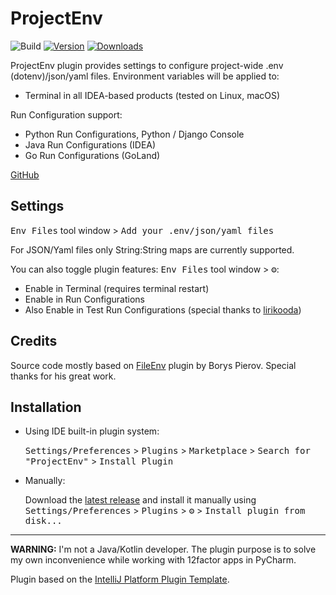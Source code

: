 # ProjectEnv

![Build](https://github.com/BredoGen/ProjectEnv/workflows/Build/badge.svg)
[![Version](https://img.shields.io/jetbrains/plugin/v/17044-projectenv.svg)](https://plugins.jetbrains.com/plugin/17044)
[![Downloads](https://img.shields.io/jetbrains/plugin/d/17044.svg)](https://plugins.jetbrains.com/plugin/17044)


<!-- Plugin description -->
ProjectEnv plugin provides settings to configure project-wide .env (dotenv)/json/yaml files.
Environment variables will be applied to:
* Terminal in all IDEA-based products (tested on Linux, macOS)

Run Configuration support:
* Python Run Configurations, Python / Django Console
* Java Run Configurations (IDEA)
* Go Run Configurations (GoLand)

[GitHub](https://github.com/BredoGen/ProjectEnv)

## Settings
<kbd>Env Files</kbd> tool window > <kbd>Add your .env/json/yaml files</kbd>

For JSON/Yaml files only String:String maps are currently supported.

You can also toggle plugin features: <kbd>Env Files</kbd> tool window > <kbd>⚙️</kbd>:
* Enable in Terminal (requires terminal restart)
* Enable in Run Configurations
* Also Enable in Test Run Configurations (special thanks to [lirikooda](https://github.com/lirikooda))

## Credits
Source code mostly based on [FileEnv](https://github.com/ashald/EnvFile) plugin by Borys Pierov. Special thanks for his great work.
<!-- Plugin description end -->

## Installation

- Using IDE built-in plugin system:

  <kbd>Settings/Preferences</kbd> > <kbd>Plugins</kbd> > <kbd>Marketplace</kbd> > <kbd>Search for "ProjectEnv"</kbd> >
  <kbd>Install Plugin</kbd>

- Manually:

  Download the [latest release](https://github.com/BredoGen/ProjectEnv/releases/latest) and install it manually using
  <kbd>Settings/Preferences</kbd> > <kbd>Plugins</kbd> > <kbd>⚙️</kbd> > <kbd>Install plugin from disk...</kbd>


---
**WARNING:** I'm not a Java/Kotlin developer. The plugin purpose is to solve my own inconvenience while working with 12factor apps in PyCharm.

Plugin based on the [IntelliJ Platform Plugin Template][template].

[template]: https://github.com/JetBrains/intellij-platform-plugin-template

